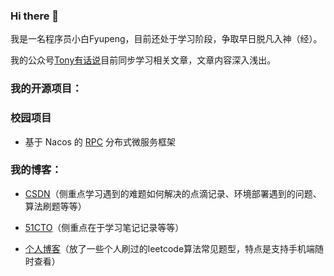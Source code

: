 ### Hi there 👋

我是一名程序员小白Fyupeng，目前还处于学习阶段，争取早日脱凡入神（经）。

我的公众号[Tony有话说](https://yupeng-tuchuang.oss-cn-shenzhen.aliyuncs.com/image-20220619165119970.png)目前同步学习相关文章，文章内容深入浅出。

### 我的开源项目：
### 校园项目
- 基于 Nacos 的 [RPC](https://github.com/Fyupeng/rpc-netty-framework) 分布式微服务框架

### 我的博客：

- [CSDN](https://blog.csdn.net/F15217283411)（侧重点学习遇到的难题如何解决的点滴记录、环境部署遇到的问题、算法刷题等等）

- [51CTO](https://blog.51cto.com/fyphome)（侧重点在于学习笔记记录等等）

- [个人博客](http://120.76.217.185:8080/classfication)（放了一些个人刷过的leetcode算法常见题型，特点是支持手机端随时查看）

